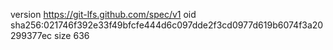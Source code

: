version https://git-lfs.github.com/spec/v1
oid sha256:021746f392e33f49bfcfe444d6c097dde2f3cd0977d619b6074f3a20299377ec
size 636
